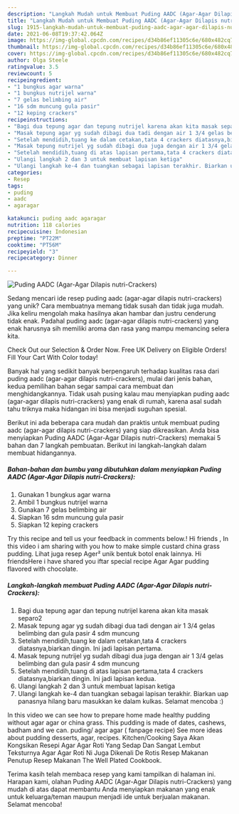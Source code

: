 ```yaml
---
description: "Langkah Mudah untuk Membuat Puding AADC (Agar-Agar Dilapis nutri-Crackers), Enak Banget"
title: "Langkah Mudah untuk Membuat Puding AADC (Agar-Agar Dilapis nutri-Crackers), Enak Banget"
slug: 1915-langkah-mudah-untuk-membuat-puding-aadc-agar-agar-dilapis-nutri-crackers-enak-banget
date: 2021-06-08T19:37:42.064Z
image: https://img-global.cpcdn.com/recipes/d34b86ef11305c6e/680x482cq70/puding-aadc-agar-agar-dilapis-nutri-crackers-foto-resep-utama.jpg
thumbnail: https://img-global.cpcdn.com/recipes/d34b86ef11305c6e/680x482cq70/puding-aadc-agar-agar-dilapis-nutri-crackers-foto-resep-utama.jpg
cover: https://img-global.cpcdn.com/recipes/d34b86ef11305c6e/680x482cq70/puding-aadc-agar-agar-dilapis-nutri-crackers-foto-resep-utama.jpg
author: Olga Steele
ratingvalue: 3.5
reviewcount: 5
recipeingredient:
- "1 bungkus agar warna"
- "1 bungkus nutrijel warna"
- "7 gelas belimbing air"
- "16 sdm muncung gula pasir"
- "12 keping crackers"
recipeinstructions:
- "Bagi dua tepung agar dan tepung nutrijel karena akan kita masak separo2"
- "Masak tepung agar yg sudah dibagi dua tadi dengan air 1 3/4 gelas belimbing dan gula pasir 4 sdm muncung"
- "Setelah mendidih,tuang ke dalam cetakan,tata 4 crackers diatasnya,biarkan dingin. Ini jadi lapisan pertama."
- "Masak tepung nutrijel yg sudah dibagi dua juga dengan air 1 3/4 gelas belimbing dan gula pasir 4 sdm muncung"
- "Setelah mendidih,tuang di atas lapisan pertama,tata 4 crackers diatasnya,biarkan dingin. Ini jadi lapisan kedua."
- "Ulangi langkah 2 dan 3 untuk membuat lapisan ketiga"
- "Ulangi langkah ke-4 dan tuangkan sebagai lapisan terakhir. Biarkan uap panasnya hilang baru masukkan ke dalam kulkas. Selamat mencoba :)"
categories:
- Resep
tags:
- puding
- aadc
- agaragar

katakunci: puding aadc agaragar 
nutrition: 118 calories
recipecuisine: Indonesian
preptime: "PT22M"
cooktime: "PT56M"
recipeyield: "3"
recipecategory: Dinner

---
```



![Puding AADC (Agar-Agar Dilapis nutri-Crackers)](https://img-global.cpcdn.com/recipes/d34b86ef11305c6e/680x482cq70/puding-aadc-agar-agar-dilapis-nutri-crackers-foto-resep-utama.jpg)

Sedang mencari ide resep puding aadc (agar-agar dilapis nutri-crackers) yang unik? Cara membuatnya memang tidak susah dan tidak juga mudah. Jika keliru mengolah maka hasilnya akan hambar dan justru cenderung tidak enak. Padahal puding aadc (agar-agar dilapis nutri-crackers) yang enak harusnya sih memiliki aroma dan rasa yang mampu memancing selera kita.

Check Out our Selection &amp; Order Now. Free UK Delivery on Eligible Orders! Fill Your Cart With Color today!

Banyak hal yang sedikit banyak berpengaruh terhadap kualitas rasa dari puding aadc (agar-agar dilapis nutri-crackers), mulai dari jenis bahan, kedua pemilihan bahan segar sampai cara membuat dan menghidangkannya. Tidak usah pusing kalau mau menyiapkan puding aadc (agar-agar dilapis nutri-crackers) yang enak di rumah, karena asal sudah tahu triknya maka hidangan ini bisa menjadi suguhan spesial.


Berikut ini ada beberapa cara mudah dan praktis untuk membuat puding aadc (agar-agar dilapis nutri-crackers) yang siap dikreasikan. Anda bisa menyiapkan Puding AADC (Agar-Agar Dilapis nutri-Crackers) memakai 5 bahan dan 7 langkah pembuatan. Berikut ini langkah-langkah dalam membuat hidangannya.

<!--inarticleads1-->

##### Bahan-bahan dan bumbu yang dibutuhkan dalam menyiapkan Puding AADC (Agar-Agar Dilapis nutri-Crackers):

1. Gunakan 1 bungkus agar warna
1. Ambil 1 bungkus nutrijel warna
1. Gunakan 7 gelas belimbing air
1. Siapkan 16 sdm muncung gula pasir
1. Siapkan 12 keping crackers


Try this recipe and tell us your feedback in comments below.! Hi friends , In this video i am sharing with you how to make simple custard china grass pudding. Lihat juga resep Ager² unik bentuk botol enak lainnya. Hi friendsHere i have shared you iftar special recipe Agar Agar pudding flavored with chocolate. 

<!--inarticleads2-->

##### Langkah-langkah membuat Puding AADC (Agar-Agar Dilapis nutri-Crackers):

1. Bagi dua tepung agar dan tepung nutrijel karena akan kita masak separo2
1. Masak tepung agar yg sudah dibagi dua tadi dengan air 1 3/4 gelas belimbing dan gula pasir 4 sdm muncung
1. Setelah mendidih,tuang ke dalam cetakan,tata 4 crackers diatasnya,biarkan dingin. Ini jadi lapisan pertama.
1. Masak tepung nutrijel yg sudah dibagi dua juga dengan air 1 3/4 gelas belimbing dan gula pasir 4 sdm muncung
1. Setelah mendidih,tuang di atas lapisan pertama,tata 4 crackers diatasnya,biarkan dingin. Ini jadi lapisan kedua.
1. Ulangi langkah 2 dan 3 untuk membuat lapisan ketiga
1. Ulangi langkah ke-4 dan tuangkan sebagai lapisan terakhir. Biarkan uap panasnya hilang baru masukkan ke dalam kulkas. Selamat mencoba :)


In this video we can see how to prepare home made healthy pudding without agar agar or china grass. This pudding is made of dates, cashews, badham and we can. puding/ agar agar ( fanpage recipe) See more ideas about pudding desserts, agar, recipes. Kitchen/Cooking Saya Akan Kongsikan Resepi Agar Agar Roti Yang Sedap Dan Sangat Lembut Teksturnya Agar Agar Roti Ni Juga Dikenali De Rotis Resep Makanan Penutup Resep Makanan The Well Plated Cookbook. 

Terima kasih telah membaca resep yang kami tampilkan di halaman ini. Harapan kami, olahan Puding AADC (Agar-Agar Dilapis nutri-Crackers) yang mudah di atas dapat membantu Anda menyiapkan makanan yang enak untuk keluarga/teman maupun menjadi ide untuk berjualan makanan. Selamat mencoba!
